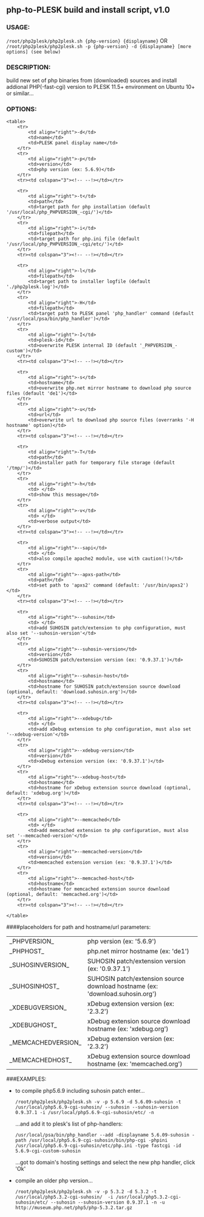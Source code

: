 ## php-to-PLESK build and install script, v1.0


### USAGE: 
   `/root/php2plesk/php2plesk.sh {php-version} {displayname}`
   OR
   `/root/php2plesk/php2plesk.sh -p {php-version} -d {displayname} [more options] (see below)`



### DESCRIPTION:
   build new set of php binaries from (downloaded) sources and install addional PHP(-fast-cgi) version to PLESK 11.5+ environment on Ubuntu 10+ or similar...



### OPTIONS:
	<table>
		<tr>
			<td align="right">-d</td>
			<td>name</td>
			<td>PLESK panel display name</td>
		</tr>
		<tr>
			<td align="right">-p</td>
			<td>version</td>
			<td>php version (ex: 5.6.9)</td>
		</tr>
		<tr><td colspan="3"><!-- --!></td></tr>
		
		<tr>
			<td align="right">-t</td>
			<td>path</td>
			<td>target path for php installation (default '/usr/local/php_PHPVERSION_-cgi/')</td>
		</tr>
		<tr>
			<td align="right">-i</td>
			<td>filepath</td>
			<td>target path for php.ini file (default '/usr/local/php_PHPVERSION_-cgi/etc/')</td>
		</tr>
		<tr><td colspan="3"><!-- --!></td></tr>
		
		<tr>
			<td align="right">-l</td>
			<td>filepath</td>
			<td>target path to installer logfile (default './php2plesk.log')</td>
		</tr>
		<tr>
			<td align="right">-H</td>
			<td>filepath</td>
			<td>target path to PLESK panel 'php_handler' command (default '/usr/local/psa/bin/php_handler')</td>
		</tr>
		<tr>
			<td align="right">-I</td>
			<td>plesk-id</td>
			<td>overwrite PLESK internal ID (default '_PHPVERSION_-custom')</td>
		</tr>
		<tr><td colspan="3"><!-- --!></td></tr>
		
		<tr>
			<td align="right">-s</td>
			<td>hostname</td>
			<td>overwrite php.net mirror hostname to download php source files (default 'de1')</td>
		</tr>
		<tr>
			<td align="right">-u</td>
			<td>url</td>
			<td>overwrite url to download php source files (overranks '-H hostname' option)</td>
		</tr>
		<tr><td colspan="3"><!-- --!></td></tr>
		
		<tr>
			<td align="right">-T</td>
			<td>path</td>
			<td>installer path for temporary file storage (default '/tmp/')</td>
		</tr>
		<tr>
			<td align="right">-h</td>
			<td> </td>
			<td>show this message</td>
		</tr>
		<tr>
			<td align="right">-v</td>
			<td> </td>
			<td>verbose output</td>
		</tr>
		<tr><td colspan="3"><!-- --!></td></tr>
		
		<tr>
			<td align="right">--sapi</td>
			<td> </td>
			<td>also compile apache2 module, use with caution(!)</td>
		</tr>
		<tr>
			<td align="right">--apxs-path</td>
			<td>path</td>
			<td>set path to 'apxs2' command (default: '/usr/bin/apxs2')</td>
		</tr>
		<tr><td colspan="3"><!-- --!></td></tr>
		
		<tr>
			<td align="right">--suhosin</td>
			<td> </td>
			<td>add SUHOSIN patch/extension to php configuration, must also set '--suhosin-version'</td>
		</tr>
		<tr>
			<td align="right">--suhosin-version</td>
			<td>version</td>
			<td>SUHOSIN patch/extension version (ex: '0.9.37.1')</td>
		</tr>
		<tr>
			<td align="right">--suhosin-host</td>
			<td>hostname</td>
			<td>hostname for SUHOSIN patch/extension source download (optional, default: 'download.suhosin.org')</td>
		</tr>
		<tr><td colspan="3"><!-- --!></td></tr>
		
		<tr>
			<td align="right">--xdebug</td>
			<td> </td>
			<td>add xDebug extension to php configuration, must also set '--xdebug-version'</td>
		</tr>
		<tr>
			<td align="right">--xdebug-version</td>
			<td>version</td>
			<td>xDebug extension version (ex: '0.9.37.1')</td>
		</tr>
		<tr>
			<td align="right">--xdebug-host</td>
			<td>hostname</td>
			<td>hostname for xDebug extension source download (optional, default: 'xdebug.org')</td>
		</tr>
		<tr><td colspan="3"><!-- --!></td></tr>
		
		<tr>
			<td align="right">--memcached</td>
			<td> </td>
			<td>add memcached extension to php configuration, must also set '--memcached-version'</td>
		</tr>
		<tr>
			<td align="right">--memcached-version</td>
			<td>version</td>
			<td>memcached extension version (ex: '0.9.37.1')</td>
		</tr>
		<tr>
			<td align="right">--memcached-host</td>
			<td>hostname</td>
			<td>hostname for memcached extension source download (optional, default: 'memcached.org')</td>
		</tr>
		<tr><td colspan="3"><!-- --!></td></tr>
		
	</table>

   
####placeholders for path and hostname/url parameters:
	<table>
		<tr>
			<td>\_PHPVERSION_</td>
			<td>php version (ex: '5.6.9')</td>
		</tr>
		<tr>
			<td>\_PHPHOST_</td>
			<td>php.net mirror hostname (ex: 'de1')</td>
		</tr>
		<tr>
			<td>\_SUHOSINVERSION_</td>
			<td>SUHOSIN patch/extension version (ex: '0.9.37.1')</td>
		</tr>
		<tr>
			<td>\_SUHOSINHOST_</td>
			<td>SUHOSIN patch/extension source download hostname (ex: 'download.suhosin.org')</td>
		</tr>
		<tr>
			<td>\_XDEBUGVERSION_</td>
			<td>xDebug extension version (ex: '2.3.2')</td>
		</tr>
		<tr>
			<td>\_XDEBUGHOST_</td>
			<td>xDebug extension source download hostname (ex: 'xdebug.org')</td>
		</tr>
		<tr>
			<td>\_MEMCACHEDVERSION_</td>
			<td>xDebug extension version (ex: '2.3.2')</td>
		</tr>
		<tr>
			<td>\_MEMCACHEDHOST_</td>
			<td>xDebug extension source download hostname (ex: 'memcached.org')</td>
		</tr>
	</table>

	
	
###EXAMPLES:

-	to compile php5.6.9 including suhosin patch enter...

	  `/root/php2plesk/php2plesk.sh -v -p 5.6.9 -d 5.6.09-suhosin -t /usr/local/php5.6.9-cgi-suhosin/ --suhosin --suhosin-version 0.9.37.1 -i /usr/local/php5.6.9-cgi-suhosin/etc/ -n`
	
	  ...and add it to plesk's list of php-handlers:
	  
	  `/usr/local/psa/bin/php_handler --add -displayname 5.6.09-suhosin -path /usr/local/php5.6.9-cgi-suhosin/bin/php-cgi -phpini /usr/local/php5.6.9-cgi-suhosin/etc/php.ini -type fastcgi -id 5.6.9-cgi-custom-suhosin`
	
	  ...got to domain's hosting settings and select the new php handler, click 'Ok'
	
	
-	compile an older php version...

	  `/root/php2plesk/php2plesk.sh -v -p 5.3.2 -d 5.3.2 -t /usr/local/php5.3.2-cgi-suhosin/  -i /usr/local/php5.3.2-cgi-suhosin/etc/ --suhosin --suhosin-version 0.9.37.1 -n -u http://museum.php.net/php5/php-5.3.2.tar.gz`
